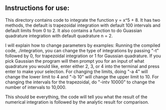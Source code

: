 ## Instructions for use:

This directory contains code to integrate the function y = x^5 + 8. It has two methods, the default is trapezoidal integration with default 100 intervals and default limits from 0 to 2. 
It also contains a function to do Guassian quadrature integration with default quadrature n = 2.

I will explain how to change parameters by examples: Running the compiled code, ./integration, you can change the type of integrations by passing "-t" followed by 0, for trapezoidal integration or 1 for Gaussian quadrature. If you pick Gaussian the program will then prompt you for an input of what quadrature you would like, enter either 2, 3, or 4 into the terminal and press enter to make your selection.
For changing the limits, doing "-a 4" will change the lower limit to 4 and "-b 10" will change the upper limit to 10. 
For changing the intervals for the trapezoidal, do "-intv 10000" to change the number of intervals to 10,000.

This should be everything, the code will tell you what the result of the numerical integration is followed by the analytic result for comparison.
